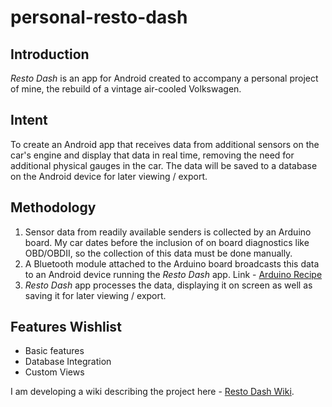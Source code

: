 # personal-resto-dash

## Introduction

*Resto Dash* is an app for Android created to accompany a personal project of mine, the rebuild of a vintage air-cooled Volkswagen.

## Intent

To create an Android app that receives data from additional sensors on the car's engine and display that data in real time, removing the need for additional physical gauges in the car. The data will be saved to a database on the Android device for later viewing / export.

## Methodology

1. Sensor data from readily available senders is collected by an Arduino board. My car dates before the inclusion of on board diagnostics like OBD/OBDII, so the collection of this data must be done manually.
2. A Bluetooth module attached to the Arduino board broadcasts this data to an Android device running the *Resto Dash* app. Link - [Arduino Recipe](https://github.com/peter-hinch/personal-resto-dash/wiki/Arduino-Recipe)
3. *Resto Dash* app processes the data, displaying it on screen as well as saving it for later viewing / export.

## Features Wishlist
- Basic features
- Database Integration
- Custom Views

I am developing a wiki describing the project here - [Resto Dash Wiki](https://github.com/peter-hinch/personal-resto-dash/wiki).

